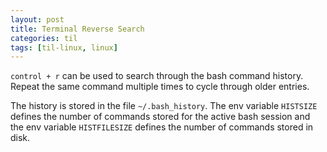 ```yaml
---
layout: post
title: Terminal Reverse Search
categories: til
tags: [til-linux, linux]
---
```


`control + r` can be used to search through the bash command history. Repeat the same command multiple times to cycle through older entries.

The history is stored in the file `~/.bash_history`. The env variable `HISTSIZE` defines the number of commands stored for the active bash session and the env variable `HISTFILESIZE` defines the number of commands stored in disk.
